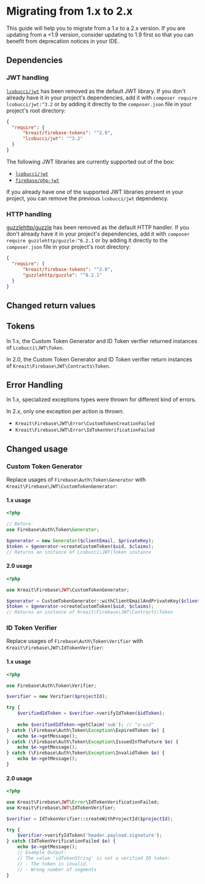 # Migrating from 1.x to 2.x

This guide will help you to migrate from a 1.x to a 2.x version. If you are updating from a <1.9 version, consider
updating to 1.9 first so that you can benefit from deprecation notices in your IDE.

## Dependencies

### JWT handling

[`lcobucci/jwt`](https://packagist.org/packages/lcobucci/jwt) has been removed as the default JWT library.
If you don't already have it in your project's dependencies, add it with `composer require lcobucci/jwt:^3.2` 
or by adding it directly to the `composer.json` file in your project's root directory:

```json
{
  "require": {
      "kreait/firebase-tokens": "^2.0",
      "lcobucci/jwt": "^3.2"
  }
}
```

The following JWT libraries are currently supported out of the box:
* [`lcobucci/jwt`](https://github.com/lcobucci/jwt)
* [`firebase/php-jwt`](https://github.com/firebase/php-jwt)

If you already have one of the supported JWT libraries present in your project, you can remove the previous
`lcobucci/jwt` dependency.

### HTTP handling

[guzzlehttp/guzzle](https://packagist.org/packages/guzzlehttp/guzzle) has been removed as the default HTTP handler. 
If you don't already have it in your project's dependencies, add it with `composer require guzzlehttp/guzzle:^6.2.1` 
or by adding it directly to the `composer.json` file in your project's root directory:

```json
{
  "require": {
      "kreait/firebase-tokens": "^2.0",
      "guzzlehttp/guzzle": "^6.2.1"
  }
}
```

## Changed return values

## Tokens

In 1.x, the Custom Token Generator and ID Token verifier returned instances of `Lcobucci\JWT\Token`.

In 2.0, the Custom Token Generator and ID Token verifier return instances of `Kreait\Firebase\JWT\Contracts\Token`.

## Error Handling

In 1.x, specialized exceptions types were thrown for different kind of errors.

In 2.x, only one exception per action is thrown.

- `Kreait\Firebase\JWT\Error\CustomTokenCreationFailed`
- `Kreait\Firebase\JWT\Error\IdTokenVerificationFailed`

## Changed usage

### Custom Token Generator

Replace usages of `Firebase\Auth\Token\Generator` with `Kreait\Firebase\JWT\CustomTokenGenerator`:

#### 1.x usage

```php
<?php

// Before
use Firebase\Auth\Token\Generator;

$generator = new Generator($clientEmail, $privateKey);
$token = $generator->createCustomToken($uid, $claims);
// Returns an instance of Lcobucci\JWT\Token instance
``` 

#### 2.0 usage

```php
<?php

use Kreait\Firebase\JWT\CustomTokenGenerator;

$generator = CustomTokenGenerator::withClientEmailAndPrivateKey($clientEmail, $privateKey);
$token = $generator->createCustomToken($uid, $claims);
// Returns an instance of Kreait\Firebase\JWT\Contracts\Token
```

### ID Token Verifier

Replace usages of `Firebase\Auth\Token\Verifier` with `Kreait\Firebase\JWT\IdTokenVerifier`:

#### 1.x usage

```php
<?php

use Firebase\Auth\Token\Verifier;

$verifier = new Verifier($projectId);

try {
    $verifiedIdToken = $verifier->verifyIdToken($idToken);
    
    echo $verifiedIdToken->getClaim('sub'); // "a-uid"
} catch (\Firebase\Auth\Token\Exception\ExpiredToken $e) {
    echo $e->getMessage();
} catch (\Firebase\Auth\Token\Exception\IssuedInTheFuture $e) {
    echo $e->getMessage();
} catch (\Firebase\Auth\Token\Exception\InvalidToken $e) {
    echo $e->getMessage();
}
```

#### 2.0 usage

```php
<?php

use Kreait\Firebase\JWT\Error\IdTokenVerificationFailed;
use Kreait\Firebase\JWT\IdTokenVerifier;

$verifier = IdTokenVerifier::createWithProjectId($projectId);

try {
    $verifier->verifyIdToken('header.payload.signature');
} catch (IdTokenVerificationFailed $e) {
    echo $e->getMessage();
    // Example Output:
    // The value 'idTokenString' is not a verified ID token:
    // - The token is invalid.
    // - Wrong number of segments
}
```

